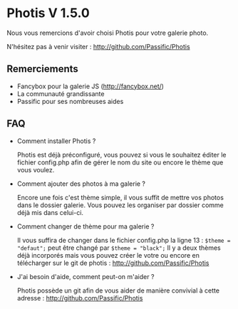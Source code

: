 # Photis V 1.5.0

Nous vous remercions d'avoir choisi Photis pour votre galerie photo.

N'hésitez pas à venir visiter : http://github.com/Passific/Photis


## Remerciements

- Fancybox pour la galerie JS (http://fancybox.net/)
- La communauté grandissante
- Passific pour ses nombreuses aides


## FAQ

- Comment installer Photis ?

	Photis est déjà préconfiguré, vous pouvez si vous le souhaitez
	éditer le fichier config.php afin de gérer le nom du site ou
	encore le thème que vous voulez.

- Comment ajouter des photos à ma galerie ?

	Encore une fois c'est thème simple, il vous suffit de mettre vos
	photos dans le dossier galerie. Vous pouvez les organiser par
	dossier comme déjà mis dans celui-ci.

- Comment changer de thème pour ma galerie ?

	Il vous suffira de changer dans le fichier config.php la ligne 13 :
	```$theme = "defaut";``` peut être changé par ```$theme = "black";```
	Il y a deux thèmes déjà incorporés mais vous pouvez créer le votre
	ou encore en télécharger sur le git de photis :
	http://github.com/Passific/Photis

- J'ai besoin d'aide, comment peut-on m'aider ?

	Photis possède un git afin de vous aider de manière convivial
	à cette adresse : http://github.com/Passific/Photis